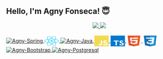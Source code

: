 ## Hello, I'm Agny Fonseca! 😇

<div align="center">
  <a href="https://github.com/AgnyFonseca">
  <img height="180em" src="https://github-readme-stats.vercel.app/api?username=AgnyFonseca&show_icons=true&theme=radical&include_all_commits=true&count_private=true"/>
  <img height="180em" src="https://github-readme-stats.vercel.app/api/top-langs/?username=AgnyFonseca&layout=compact&langs_count=7&theme=radical"/>
</div>
 
<div style="display: inline_block"><br>
  <img align="center" alt="Agny-Spring" height="30" width="40" src="https://cdn.jsdelivr.net/gh/devicons/devicon/icons/spring/spring-original.svg">
  <img align="center" alt="Agny-React" height="30" width="40" src="https://raw.githubusercontent.com/devicons/devicon/master/icons/react/react-original.svg">
  <img align="center" alt="Agny-Java" height="30" width="40" src="https://cdn.jsdelivr.net/gh/devicons/devicon/icons/java/java-original.svg">
  <img align="center" alt="Agny-JS" height="30" width="40" src="https://raw.githubusercontent.com/devicons/devicon/master/icons/javascript/javascript-plain.svg">
  <img align="center" alt="Agny-TS" height="30" width="40" src="https://raw.githubusercontent.com/devicons/devicon/master/icons/typescript/typescript-plain.svg">
  <img align="center" alt="Agny-HTML" height="30" width="40" src="https://raw.githubusercontent.com/devicons/devicon/master/icons/html5/html5-original.svg">
  <img align="center" alt="Agny-CSS" height="30" width="40" src="https://raw.githubusercontent.com/devicons/devicon/master/icons/css3/css3-original.svg">
  <img align="center" alt="Agny-Bootstrap" height="30" width="40" src="https://cdn.jsdelivr.net/gh/devicons/devicon/icons/bootstrap/bootstrap-plain.svg">
  <img align="center" alt="Agny-Postgresql" height="30" width="40" src="https://cdn.jsdelivr.net/gh/devicons/devicon/icons/postgresql/postgresql-plain.svg">
</div>

